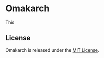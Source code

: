 # Omakarch

This 

## License

Omakarch is released under the [MIT License](https://opensource.org/licenses/MIT).
